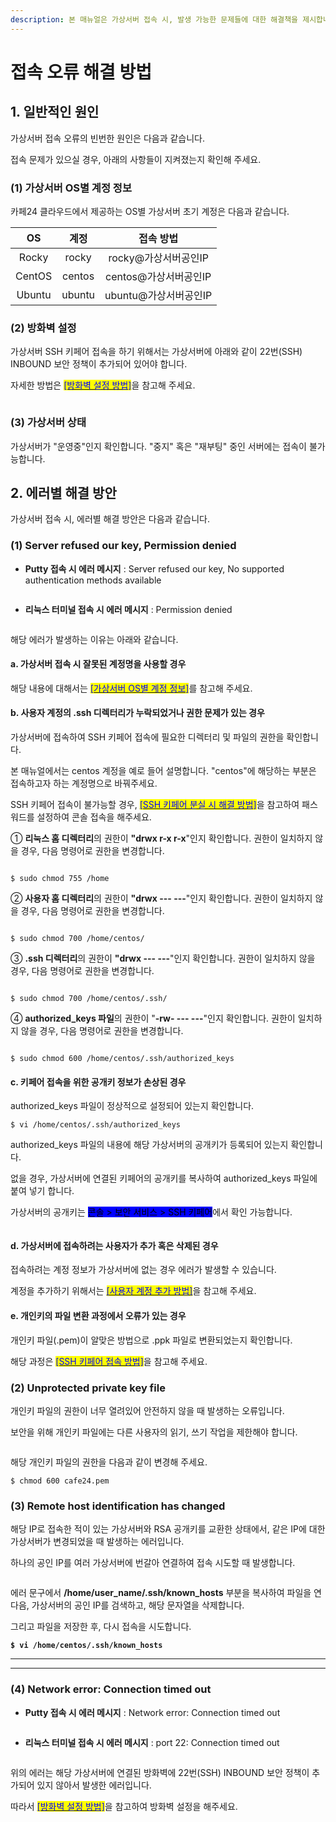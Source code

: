 ```yaml
---
description: 본 매뉴얼은 가상서버 접속 시, 발생 가능한 문제들에 대한 해결책을 제시합니다.
---
```


# 접속 오류 해결 방법

## 1. 일반적인 원인

가상서버 접속 오류의 빈번한 원인은 다음과 같습니다.

접속 문제가 있으실 경우, 아래의 사항들이 지켜졌는지 확인해 주세요.

### (1) 가상서버 OS별 계정 정보

카페24 클라우드에서 제공하는 OS별 가상서버 초기 계정은 다음과 같습니다.

|   OS   |   계정   |      접속 방법      |
| :----: | :----: | :-------------: |
|  Rocky |  rocky |  rocky@가상서버공인IP |
| CentOS | centos | centos@가상서버공인IP |
| Ubuntu | ubuntu | ubuntu@가상서버공인IP |





### (2) 방화벽 설정

가상서버 SSH 키페어 접속을 하기 위해서는 가상서버에 아래와 같이 22번(SSH) INBOUND 보안 정책이 추가되어 있어야 합니다.

자세한 방법은 [<mark style="color:blue;">\[방화벽 설정 방법\]</mark>](../../../security/security/config.md)을 참고해 주세요.

<figure><img src="https://filesystem.cafe24.com/hosting/cloud_service/2020/12/09/902590a1c1bbd8987f32004c56f8dfef_1607499585.jpg" alt=""><figcaption></figcaption></figure>





### (3) 가상서버 상태

가상서버가 "운영중"인지 확인합니다. "중지" 혹은 "재부팅" 중인 서버에는 접속이 불가능합니다.







## 2. 에러별 해결 방안

가상서버 접속 시, 에러별 해결 방안은 다음과 같습니다.

### (1) Server refused our key, Permission denied

* **Putty 접속 시 에러 메시지** : Server refused our key, No supported authentication methods available

<figure><img src="https://filesystem.cafe24.com/hosting/cloud_service/2020/12/28/eb155c7cb47be9757e301071d6581fa0_1609145677.jpg" alt=""><figcaption></figcaption></figure>

* **리눅스 터미널 접속 시 에러 메시지** : Permission denied

<figure><img src="https://filesystem.cafe24.com/hosting/cloud_service/2020/12/28/0a0c40306aa00d3673915d244c78b7ea_1609145339.jpg" alt=""><figcaption></figcaption></figure>

해당 에러가 발생하는 이유는 아래와 같습니다.

#### a. 가상서버 접속 시 잘못된 계정명을 사용할 경우

해당 내용에 대해서는 [<mark style="color:blue;">\[가상서버 OS별 계정 정보\]</mark>](disconnect.md#1-os)를 참고해 주세요.



#### b. 사용자 계정의 .ssh 디렉터리가 누락되었거나 권한 문제가 있는 경우

가상서버에 접속하여 SSH 키페어 접속에 필요한 디렉터리 및 파일의 권한을 확인합니다.

본 매뉴얼에서는 centos 계정을 예로 들어 설명합니다. "centos"에 해당하는 부분은 접속하고자 하는 계정명으로 바꿔주세요.

SSH 키페어 접속이 불가능할 경우, [<mark style="color:blue;">\[SSH 키페어 분실 시 해결 방법\]</mark>](../../../security/keypair/lost-centos.md)을 참고하여 패스워드를 설정하여 콘솔 접속을 해주세요.

① **리눅스 홈 디렉터리**의 권한이 **"drwx r-x r-x**"인지 확인합니다. 권한이 일치하지 않을 경우, 다음 명령어로 권한을 변경합니다.

<figure><img src="https://filesystem.cafe24.com/hosting/cloud_service/2020/12/17/8e91dbb8b3bff0a8a32c591d552511e1_1608174134.jpg" alt=""><figcaption></figcaption></figure>

```shell-session
$ sudo chmod 755 /home
```

② **사용자 홈 디렉터리**의 권한이 **"drwx --- ---**"인지 확인합니다. 권한이 일치하지 않을 경우, 다음 명령어로 권한을 변경합니다.

<figure><img src="https://filesystem.cafe24.com/hosting/cloud_service/2020/12/17/526a2a4f055c33a386a31be7b7c6b6a8_1608174122.jpg" alt=""><figcaption></figcaption></figure>

```shell-session
$ sudo chmod 700 /home/centos/
```

③ **.ssh 디렉터리**의 권한이 **"drwx --- ---**"인지 확인합니다. 권한이 일치하지 않을 경우, 다음 명령어로 권한을 변경합니다.

<figure><img src="https://filesystem.cafe24.com/hosting/cloud_service/2020/12/17/8ecd42ceea1938437eaaef81319f75b1_1608173800.jpg" alt=""><figcaption></figcaption></figure>

```shell-session
$ sudo chmod 700 /home/centos/.ssh/
```

④ **authorized\_keys 파일**의 권한이 "**-rw- --- ---**"인지 확인합니다. 권한이 일치하지 않을 경우, 다음 명령어로 권한을 변경합니다.

<figure><img src="https://filesystem.cafe24.com/hosting/cloud_service/2022/04/19/ef6b27bc8461eaf06e9ffc66a62ba393_1650326872.jpg" alt=""><figcaption></figcaption></figure>

```shell-session
$ sudo chmod 600 /home/centos/.ssh/authorized_keys
```



#### c. 키페어 접속을 위한 공개키 정보가 손상된 경우

authorized\_keys 파일이 정상적으로 설정되어 있는지 확인합니다.

```shell-session
$ vi /home/centos/.ssh/authorized_keys
```

authorized\_keys 파일의 내용에 해당 가상서버의 공개키가 등록되어 있는지 확인합니다.&#x20;

없을 경우, 가상서버에 연결된 키페어의 공개키를 복사하여 authorized\_keys 파일에 붙여 넣기 합니다.

가상서버의 공개키는 <mark style="background-color:blue;">콘솔 > 보안 서비스 > SSH 키페어</mark>에서 확인 가능합니다.

<figure><img src="https://filesystem.cafe24.com/hosting/cloud_service/2020/12/17/8ceb8497d6d5576005c57fa91c87dc54_1608179629.jpg" alt=""><figcaption></figcaption></figure>



#### d. 가상서버에 접속하려는 사용자가 추가 혹은 삭제된 경우

접속하려는 계정 정보가 가상서버에 없는 경우 에러가 발생할 수 있습니다.

계정을 추가하기 위해서는 [<mark style="color:blue;">\[사용자 계정 추가 방법\]</mark>](../../../security/keypair/useradd.md)을 참고해 주세요.



#### e. 개인키의 파일 변환 과정에서 오류가 있는 경우

개인키 파일(.pem)이 알맞은 방법으로 .ppk 파일로 변환되었는지 확인합니다.

해당 과정은 [<mark style="color:blue;">\[SSH 키페어 접속 방법\]</mark>](../connect/keypair.md)을 참고해 주세요.





### (2) Unprotected private key file

개인키 파일의 권한이 너무 열려있어 안전하지 않을 때 발생하는 오류입니다.

보안을 위해 개인키 파일에는 다른 사용자의 읽기, 쓰기 작업을 제한해야 합니다.

<figure><img src="https://filesystem.cafe24.com/hosting/cloud_service/2020/12/17/bbcb2aee3d097d4b2c21668e7c569eb4_1608181998.jpg" alt=""><figcaption></figcaption></figure>

해당 개인키 파일의 권한을 다음과 같이 변경해 주세요.

```shell-session
$ chmod 600 cafe24.pem
```





### (3) Remote host identification has changed

해당 IP로 접속한 적이 있는 가상서버와 RSA 공개키를 교환한 상태에서, 같은 IP에 대한 가상서버가 변경되었을 때 발생하는 에러입니다.

하나의 공인 IP를 여러 가상서버에 번갈아 연결하여 접속 시도할 때 발생합니다.

<figure><img src="https://filesystem.cafe24.com/hosting/cloud_service/2020/12/17/2e4324cf531521144fe657eab49b341b_1608183765.jpg" alt=""><figcaption></figcaption></figure>

에러 문구에서 **/home/user\_name/.ssh/known\_hosts** 부분을 복사하여 파일을 연 다음, 가상서버의 공인 IP를 검색하고, 해당 문자열을 삭제합니다.

그리고 파일을 저장한 후, 다시 접속을 시도합니다.

<pre class="language-shell-session"><code class="lang-shell-session"><strong>$ vi /home/centos/.ssh/known_hosts
</strong></code></pre>

****

****

### (4) Network error: Connection timed out

* **Putty 접속 시 에러 메시지** : Network error: Connection timed out

<figure><img src="https://filesystem.cafe24.com/hosting/cloud_service/2020/12/28/23d3920fe57610a7d40ad5e1a1ee6136_1609145638.jpg" alt=""><figcaption></figcaption></figure>

* **리눅스 터미널 접속 시 에러 메시지** : port 22: Connection timed out

<figure><img src="https://filesystem.cafe24.com/hosting/cloud_service/2020/12/28/d1fcb9a0c61c0e99d542d46a4504f7aa_1609145783.jpg" alt=""><figcaption></figcaption></figure>

위의 에러는 해당 가상서버에 연결된 방화벽에 22번(SSH) INBOUND 보안 정책이 추가되어 있지 않아서 발생한 에러입니다.

따라서 [<mark style="color:blue;">\[방화벽 설정 방법\]</mark>](../../../security/security/config.md)을 참고하여 방화벽 설정을 해주세요.
